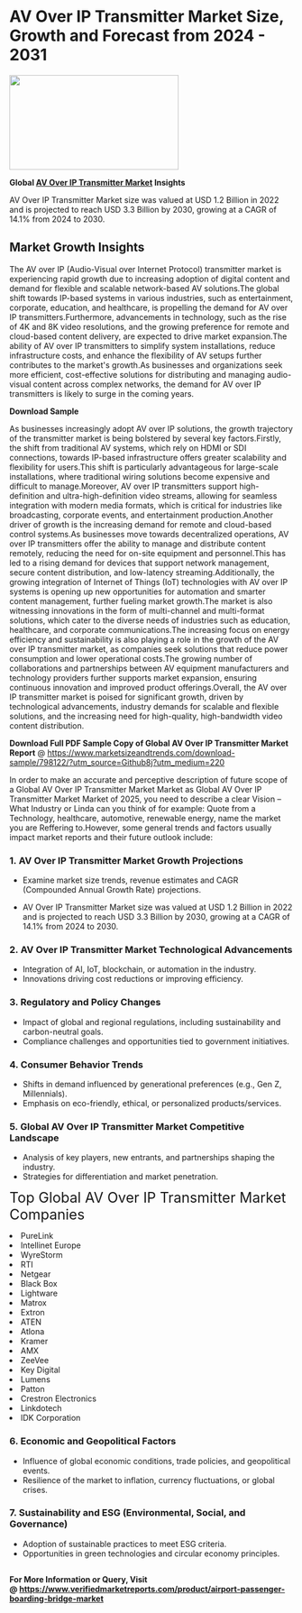 <H1>AV Over IP Transmitter Market Size, Growth and Forecast from 2024 - 2031</H1><img class="aligncenter size-medium wp-image-584254" src="https://thirdeyenews.in/wp-content/uploads/2024/09/Global-Market-Research-300x168.jpeg" alt="" width="300" height="168" /><p><strong>Global&nbsp;<a href="https://www.marketsizeandtrends.com/download-sample/798122/?utm_source=Github8j?utm_medium=220">AV Over IP Transmitter Market</a> Insights</strong></p><p>AV Over IP Transmitter Market size was valued at USD 1.2 Billion in 2022 and is projected to reach USD 3.3 Billion by 2030, growing at a CAGR of 14.1% from 2024 to 2030.</p><p><h2>Market Growth Insights</h2> <p>The AV over IP (Audio-Visual over Internet Protocol) transmitter market is experiencing rapid growth due to increasing adoption of digital content and demand for flexible and scalable network-based AV solutions.The global shift towards IP-based systems in various industries, such as entertainment, corporate, education, and healthcare, is propelling the demand for AV over IP transmitters.Furthermore, advancements in technology, such as the rise of 4K and 8K video resolutions, and the growing preference for remote and cloud-based content delivery, are expected to drive market expansion.The ability of AV over IP transmitters to simplify system installations, reduce infrastructure costs, and enhance the flexibility of AV setups further contributes to the market's growth.As businesses and organizations seek more efficient, cost-effective solutions for distributing and managing audio-visual content across complex networks, the demand for AV over IP transmitters is likely to surge in the coming years.</p> <p><strong>Download Sample</strong></p> <p>As businesses increasingly adopt AV over IP solutions, the growth trajectory of the transmitter market is being bolstered by several key factors.Firstly, the shift from traditional AV systems, which rely on HDMI or SDI connections, towards IP-based infrastructure offers greater scalability and flexibility for users.This shift is particularly advantageous for large-scale installations, where traditional wiring solutions become expensive and difficult to manage.Moreover, AV over IP transmitters support high-definition and ultra-high-definition video streams, allowing for seamless integration with modern media formats, which is critical for industries like broadcasting, corporate events, and entertainment production.Another driver of growth is the increasing demand for remote and cloud-based control systems.As businesses move towards decentralized operations, AV over IP transmitters offer the ability to manage and distribute content remotely, reducing the need for on-site equipment and personnel.This has led to a rising demand for devices that support network management, secure content distribution, and low-latency streaming.Additionally, the growing integration of Internet of Things (IoT) technologies with AV over IP systems is opening up new opportunities for automation and smarter content management, further fueling market growth.The market is also witnessing innovations in the form of multi-channel and multi-format solutions, which cater to the diverse needs of industries such as education, healthcare, and corporate communications.The increasing focus on energy efficiency and sustainability is also playing a role in the growth of the AV over IP transmitter market, as companies seek solutions that reduce power consumption and lower operational costs.The growing number of collaborations and partnerships between AV equipment manufacturers and technology providers further supports market expansion, ensuring continuous innovation and improved product offerings.Overall, the AV over IP transmitter market is poised for significant growth, driven by technological advancements, industry demands for scalable and flexible solutions, and the increasing need for high-quality, high-bandwidth video content distribution.</p> <p><span class=""><strong>Download Full PDF Sample Copy of Global AV Over IP Transmitter Market Report</strong> @ <a href="https://www.marketsizeandtrends.com/download-sample/798122/?utm_source=Github8j?utm_medium=220" target="_blank">https://www.marketsizeandtrends.com/download-sample/798122/?utm_source=Github8j?utm_medium=220</a></span></p><p>In order to make an accurate and perceptive description of future scope of a Global&nbsp;AV Over IP Transmitter Market Market as Global&nbsp;AV Over IP Transmitter Market Market of 2025, you need to describe a clear Vision &ndash; What Industry or Linda can you think of for example: Quote from a Technology, healthcare, automotive, renewable energy, name the market you are Reffering to.However, some general trends and factors usually impact market reports and their future outlook include:</p><h3>1.&nbsp;<strong>AV Over IP Transmitter Market Growth Projections</strong></h3><ul><li>Examine market size trends, revenue estimates and CAGR (Compounded Annual Growth Rate) projections.</li><li><p>AV Over IP Transmitter Market size was valued at USD 1.2 Billion in 2022 and is projected to reach USD 3.3 Billion by 2030, growing at a CAGR of 14.1% from 2024 to 2030.</p></li></ul><h3>2.&nbsp;<strong>AV Over IP Transmitter Market Technological Advancements</strong></h3><ul><li>Integration of AI, IoT, blockchain, or automation in the industry.</li><li>Innovations driving cost reductions or improving efficiency.</li></ul><h3>3.&nbsp;<strong>Regulatory and Policy Changes</strong></h3><ul><li>Impact of global and regional regulations, including sustainability and carbon-neutral goals.</li><li>Compliance challenges and opportunities tied to government initiatives.</li></ul><h3>4.&nbsp;<strong>Consumer Behavior Trends</strong></h3><ul><li>Shifts in demand influenced by generational preferences (e.g., Gen Z, Millennials).</li><li>Emphasis on eco-friendly, ethical, or personalized products/services.</li></ul><h3>5.&nbsp;<strong>Global AV Over IP Transmitter Market Competitive Landscape</strong></h3><ul><li>Analysis of key players, new entrants, and partnerships shaping the industry.</li><li>Strategies for differentiation and market penetration.</li></ul><p data-pm-slice="1 1 []"><span style="color: inherit; font-family: inherit; font-size: 25px;">Top Global AV Over IP Transmitter Market Companies</span></p><div class="" data-test-id=""><p><li>PureLink</li><li> Intellinet Europe</li><li> WyreStorm</li><li> RTI</li><li> Netgear</li><li> Black Box</li><li> Lightware</li><li> Matrox</li><li> Extron</li><li> ATEN</li><li> Atlona</li><li> Kramer</li><li> AMX</li><li> ZeeVee</li><li> Key Digital</li><li> Lumens</li><li> Patton</li><li> Crestron Electronics</li><li> Linkdotech</li><li> IDK Corporation</li></p></div><h3>6.&nbsp;<strong>Economic and Geopolitical Factors</strong></h3><ul><li>Influence of global economic conditions, trade policies, and geopolitical events.</li><li>Resilience of the market to inflation, currency fluctuations, or global crises.</li></ul><h3>7.&nbsp;<strong>Sustainability and ESG (Environmental, Social, and Governance)</strong></h3><ul><li>Adoption of sustainable practices to meet ESG criteria.</li><li>Opportunities in green technologies and circular economy principles.</li></ul><h2><strong style="font-size: 14px;">For More Information or Query, Visit @&nbsp;</strong><a style="background-color: #ffffff; font-size: 14px;" href="https://www.marketsizeandtrends.com/report/av-over-ip-transmitter-market/" target="_blank">https://www.verifiedmarketreports.com/product/airport-passenger-boarding-bridge-market</a></h2>